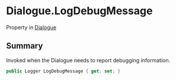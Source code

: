 # Dialogue.LogDebugMessage

Property in [Dialogue](/docs/api/csharp/yarn.dialogue.md)

## Summary


Invoked when the Dialogue needs to report debugging
information.


```csharp
public Logger LogDebugMessage { get; set; }
```

